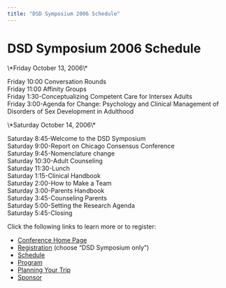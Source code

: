 ```yaml
---
title: "DSD Symposium 2006 Schedule"
---
```


# DSD Symposium 2006 Schedule

<p>\*Friday October 13, 2006\*  </p>

<p>Friday 10:00 Conversation Rounds  <br />
Friday 11:00 Affinity Groups  <br />
Friday 1:30-Conceptualizing Competent Care for Intersex Adults  <br />
Friday 3:00-Agenda for Change: Psychology and Clinical Management of Disorders of Sex Development in Adulthood  </p>

<p>\*Saturday October 14, 2006\*  </p>

<p>Saturday 8:45-Welcome to the <span class="caps">DSD</span> Symposium  <br />
Saturday 9:00-Report on Chicago Consensus Conference  <br />
Saturday 9:45-Nomenclature change  <br />
Saturday 10:30-Adult Counseling  <br />
Saturday 11:30-Lunch  <br />
Saturday 1:15-Clinical Handbook  <br />
Saturday 2:00-How to Make a Team  <br />
Saturday 3:00-Parents Handbook  <br />
Saturday 3:45-Counseling Parents  <br />
Saturday 5:00-Setting the Research Agenda  <br />
Saturday 5:45-Closing  </p>





<p>Click the following links to learn more or to register:  </p>

<ul>
	<li><a href="/dsdsymposium2006/">Conference Home Page</a></li>
	<li><a href="/dsdsymposium2006/register">Registration</a> (choose &#8220;<span class="caps">DSD</span> Symposium only&#8221;)</li>
	<li><a href="/dsdsymposium2006/schedule">Schedule</a></li>
	<li><a href="/dsdsymposium2006/program">Program</a></li>
	<li><a href="/dsdsymposium2006/travel">Planning Your Trip</a></li>
	<li><a href="/dsdsymposium2006/sponsor">Sponsor</a></li>
</ul>